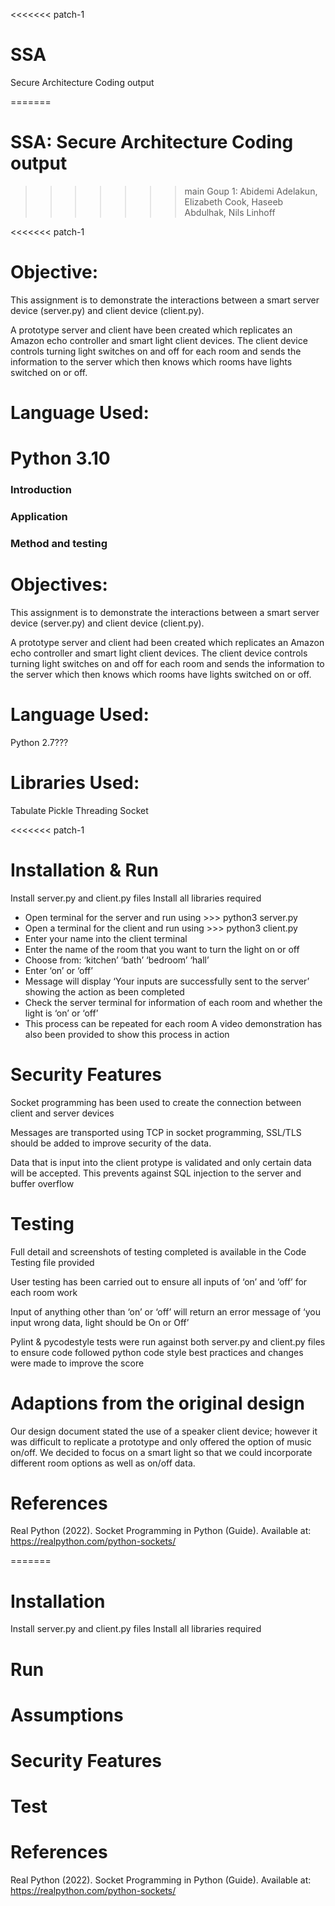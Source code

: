<<<<<<< patch-1
# SSA
Secure Architecture Coding output

=======
# SSA: Secure Architecture Coding output
>>>>>>> main
Goup 1:
Abidemi Adelakun,
Elizabeth Cook,
Haseeb Abdulhak,
Nils Linhoff

<<<<<<< patch-1
# Objective:
This assignment is to demonstrate the interactions between a smart server device (server.py) and client device (client.py). 

A prototype server and client have been created which replicates an Amazon echo controller and smart light client devices. The client device controls turning light switches on and off for each room and sends the information to the server which then knows which rooms have lights switched on or off.

# Language Used: 
Python 3.10
=======
### Introduction

### Application

### Method and testing

# Objectives:
This assignment is to demonstrate the interactions between a smart server device (server.py) and client device (client.py). 

A prototype server and client had been created which replicates an Amazon echo controller and smart light client devices. The client device controls turning light switches on and off for each room and sends the information to the server which then knows which rooms have lights switched on or off.

# Language Used: 
Python 2.7???


# Libraries Used: 
Tabulate 
Pickle
Threading
Socket

<<<<<<< patch-1
# Installation & Run
Install server.py and client.py files
Install all libraries required
-	Open terminal for the server and run using >>> python3 server.py
-	Open a terminal for the client and run using >>> python3 client.py
-	Enter your name into the client terminal 
-	Enter the name of the room that you want to turn the light on or off
-	Choose from:
‘kitchen’
‘bath’
‘bedroom’
‘hall’
-	Enter ‘on’ or ‘off’ 
-	Message will display ‘Your inputs are successfully sent to the server’ showing the action as been completed
-	Check the server terminal for information of each room and whether the light is ‘on’ or ‘off’
-	This process can be repeated for each room 
A video demonstration has also been provided to show this process in action

# Security Features 
Socket programming has been used to create the connection between client and server devices

Messages are transported using TCP in socket programming, SSL/TLS should be added to improve security of the data.

Data that is input into the client protype is validated and only certain data will be accepted. This prevents against SQL injection to the server and buffer overflow

# Testing
Full detail and screenshots of testing completed is available in the Code Testing file provided

User testing has been carried out to ensure all inputs of ‘on’ and ‘off’ for each room work 

Input of anything other than ‘on’ or ‘off’ will return an error message of ‘you input wrong data, light should be On or Off’

Pylint & pycodestyle tests were run against both server.py and client.py files to ensure code followed python code style best practices and changes were made to improve the score 

# Adaptions from the original design
Our design document stated the use of a speaker client device; however it was difficult to replicate a prototype and only offered the option of music on/off. We decided to focus on a smart light so that we could incorporate different room options as well as on/off data.

# References
Real Python (2022). Socket Programming in Python (Guide). Available at: https://realpython.com/python-sockets/ 

=======
# Installation
Install server.py and client.py files
Install all libraries required
 
# Run

# Assumptions 

# Security Features 

# Test

# References 
Real Python (2022). Socket Programming in Python (Guide). Available at: https://realpython.com/python-sockets/ 

